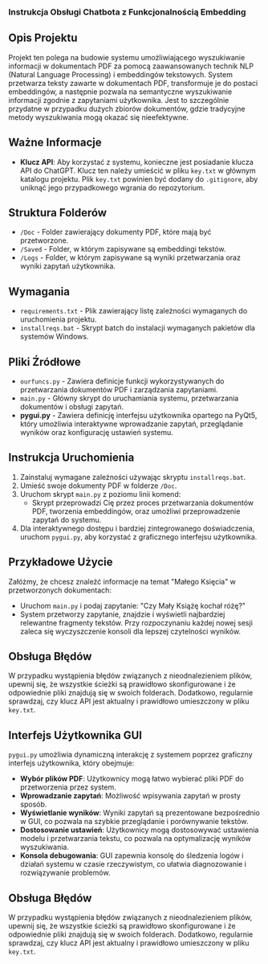 ### Instrukcja Obsługi Chatbota z Funkcjonalnością Embedding

## Opis Projektu
Projekt ten polega na budowie systemu umożliwiającego wyszukiwanie informacji w dokumentach PDF za pomocą zaawansowanych technik NLP (Natural Language Processing) i embeddingów tekstowych. System przetwarza teksty zawarte w dokumentach PDF, transformuje je do postaci embeddingów, a następnie pozwala na semantyczne wyszukiwanie informacji zgodnie z zapytaniami użytkownika. Jest to szczególnie przydatne w przypadku dużych zbiorów dokumentów, gdzie tradycyjne metody wyszukiwania mogą okazać się nieefektywne.

## Ważne Informacje
- **Klucz API**: Aby korzystać z systemu, konieczne jest posiadanie klucza API do ChatGPT. Klucz ten należy umieścić w pliku `key.txt` w głównym katalogu projektu. Plik `key.txt` powinien być dodany do `.gitignore`, aby uniknąć jego przypadkowego wgrania do repozytorium.

## Struktura Folderów
- `/Doc` - Folder zawierający dokumenty PDF, które mają być przetworzone.
- `/Saved` - Folder, w którym zapisywane są embeddingi tekstów.
- `/Logs` - Folder, w którym zapisywane są wyniki przetwarzania oraz wyniki zapytań użytkownika.

## Wymagania
- `requirements.txt` - Plik zawierający listę zależności wymaganych do uruchomienia projektu.
- `installreqs.bat` - Skrypt batch do instalacji wymaganych pakietów dla systemów Windows.

## Pliki Źródłowe
- `ourfuncs.py` - Zawiera definicje funkcji wykorzystywanych do przetwarzania dokumentów PDF i zarządzania zapytaniami.
- `main.py` - Główny skrypt do uruchamiania systemu, przetwarzania dokumentów i obsługi zapytań.
- **pygui.py** - Zawiera definicję interfejsu użytkownika opartego na PyQt5, który umożliwia interaktywne wprowadzanie zapytań, przeglądanie wyników oraz konfigurację ustawień systemu.

## Instrukcja Uruchomienia
1. Zainstaluj wymagane zależności używając skryptu `installreqs.bat`.
2. Umieść swoje dokumenty PDF w folderze `/Doc`.
3. Uruchom skrypt `main.py` z poziomu linii komend:
   - Skrypt przeprowadzi Cię przez proces przetwarzania dokumentów PDF, tworzenia embeddingów, oraz umożliwi przeprowadzenie zapytań do systemu.
4. Dla interaktywnego dostępu i bardziej zintegrowanego doświadczenia, uruchom `pygui.py`, aby korzystać z graficznego interfejsu użytkownika.

## Przykładowe Użycie
Załóżmy, że chcesz znaleźć informacje na temat "Małego Księcia" w przetworzonych dokumentach:
- Uruchom `main.py` i podaj zapytanie: "Czy Mały Książę kochał różę?"
- System przetworzy zapytanie, znajdzie i wyświetli najbardziej relewantne fragmenty tekstów.
Przy rozpoczynaniu każdej nowej sesji zaleca się wyczyszczenie konsoli dla lepszej czytelności wyników.

## Obsługa Błędów
W przypadku wystąpienia błędów związanych z nieodnalezieniem plików, upewnij się, że wszystkie ścieżki są prawidłowo skonfigurowane i że odpowiednie pliki znajdują się w swoich folderach. Dodatkowo, regularnie sprawdzaj, czy klucz API jest aktualny i prawidłowo umieszczony w pliku `key.txt`.

## Interfejs Użytkownika GUI
`pygui.py` umożliwia dynamiczną interakcję z systemem poprzez graficzny interfejs użytkownika, który obejmuje:
- **Wybór plików PDF**: Użytkownicy mogą łatwo wybierać pliki PDF do przetworzenia przez system.
- **Wprowadzanie zapytań**: Możliwość wpisywania zapytań w prosty sposób.
- **Wyświetlanie wyników**: Wyniki zapytań są prezentowane bezpośrednio w GUI, co pozwala na szybkie przeglądanie i porównywanie tekstów.
- **Dostosowanie ustawień**: Użytkownicy mogą dostosowywać ustawienia modelu i przetwarzania tekstu, co pozwala na optymalizację wyników wyszukiwania.
- **Konsola debugowania**: GUI zapewnia konsolę do śledzenia logów i działań systemu w czasie rzeczywistym, co ułatwia diagnozowanie i rozwiązywanie problemów.


## Obsługa Błędów
W przypadku wystąpienia błędów związanych z nieodnalezieniem plików, upewnij się, że wszystkie ścieżki są prawidłowo skonfigurowane i że odpowiednie pliki znajdują się w swoich folderach. Dodatkowo, regularnie sprawdzaj, czy klucz API jest aktualny i prawidłowo umieszczony w pliku `key.txt`.
